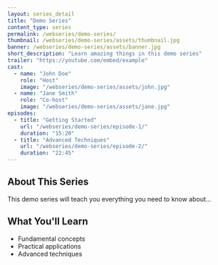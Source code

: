 ```yaml
---
layout: series_detail
title: "Demo Series"
content_type: series
permalink: /webseries/demo-series/
thumbnail: /webseries/demo-series/assets/thumbnail.jpg
banner: /webseries/demo-series/assets/banner.jpg
short_description: "Learn amazing things in this demo series"
trailer: "https://youtube.com/embed/example"
cast:
  - name: "John Doe"
    role: "Host"
    image: "/webseries/demo-series/assets/john.jpg"
  - name: "Jane Smith"
    role: "Co-host"
    image: "/webseries/demo-series/assets/jane.jpg"
episodes:
  - title: "Getting Started"
    url: "/webseries/demo-series/episode-1/"
    duration: "15:20"
  - title: "Advanced Techniques"
    url: "/webseries/demo-series/episode-2/"
    duration: "22:45"
---
```


## About This Series

This demo series will teach you everything you need to know about...

## What You'll Learn

- Fundamental concepts
- Practical applications
- Advanced techniques